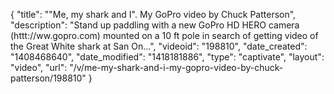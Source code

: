 {
    "title": "\"Me, my shark and I\". My GoPro video by Chuck Patterson",
    "description": "Stand up paddling with a new GoPro HD HERO camera (httt:\/\/ww.gopro.com) mounted on a 10 ft pole in search of getting video of the Great White shark at San On...",
    "videoid": "198810",
    "date_created": "1408468640",
    "date_modified": "1418181886",
    "type": "captivate",
    "layout": "video",
    "url": "\/v\/me-my-shark-and-i-my-gopro-video-by-chuck-patterson\/198810"
}